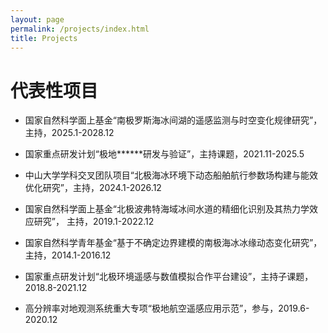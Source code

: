 ```yaml
---
layout: page
permalink: /projects/index.html
title: Projects
---
```


# 代表性项目

- 国家自然科学面上基金“南极罗斯海冰间湖的遥感监测与时空变化规律研究”， 主持，2025.1-2028.12

- 国家重点研发计划“极地******研发与验证”，主持课题，2021.11-2025.5

- 中山大学学科交叉团队项目“北极海冰环境下动态船舶航行参数场构建与能效优化研究”，主持，2024.1-2026.12

- 国家自然科学面上基金“北极波弗特海域冰间水道的精细化识别及其热力学效应研究”， 主持，2019.1-2022.12

- 国家自然科学青年基金“基于不确定边界建模的南极海冰冰缘动态变化研究”，主持，2014.1-2016.12

- 国家重点研发计划“北极环境遥感与数值模拟合作平台建设”，主持子课题，2018.8-2021.12

- 高分辨率对地观测系统重大专项“极地航空遥感应用示范”，参与，2019.6-2020.12